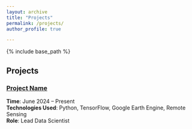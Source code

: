 ```yaml
---
layout: archive
title: "Projects"
permalink: /projects/
author_profile: true

---
```


{% include base_path %}

## Projects

### [Project Name](project-link)
**Time**: June 2024 – Present  
**Technologies Used**: Python, TensorFlow, Google Earth Engine, Remote Sensing  
**Role**: Lead Data Scientist
